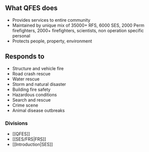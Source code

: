 
## What QFES does

- Provides services to entire community
- Maintained by unique mix of 35000+ RFS, 6000 SES, 2000 Perm firefighters, 2000+ firefighters, scientists, non operation specific personal
- Protects people, property, environment

## Responds to

- Structure and vehicle fire
- Road crash rescue
- Water rescue
- Storm and natural disaster
- Building fire safety
- Hazardous conditions
- Search and rescue
- Crime scene
- Animal disease outbreaks

### Divisions

- [[QFES]]
- [[SES/FRS|FRS]]
- [[Introduction|SES]]